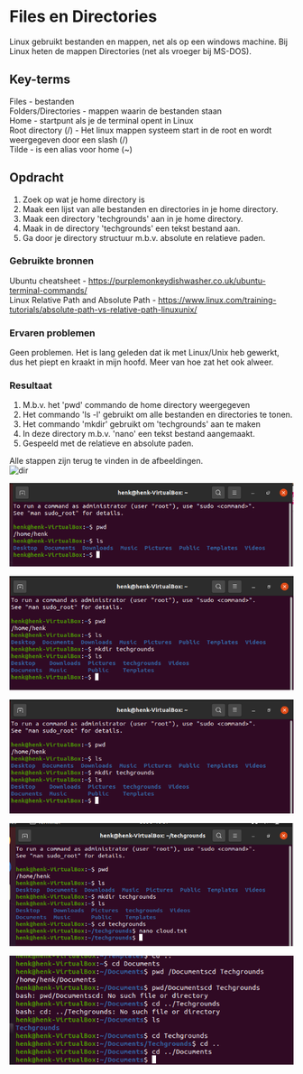 # Files en Directories
Linux gebruikt bestanden en mappen, net als op een windows machine.
Bij Linux heten de mappen Directories (net als vroeger bij MS-DOS).

## Key-terms
Files - bestanden  
Folders/Directories - mappen waarin de bestanden staan  
Home - startpunt als je de terminal opent in Linux  
Root directory (/) - Het linux mappen systeem start in de root en wordt weergegeven door een slash (/)  
Tilde - is een alias voor home (~)

## Opdracht
1. Zoek op wat je home directory is
2. Maak een lijst van alle bestanden en directories in je home directory.
3. Maak een directory 'techgrounds' aan in je home directory.
4. Maak in de directory 'techgrounds' een tekst bestand aan.
5. Ga door je directory structuur m.b.v. absolute en relatieve paden.

### Gebruikte bronnen
Ubuntu cheatsheet - https://purplemonkeydishwasher.co.uk/ubuntu-terminal-commands/  
Linux Relative Path and Absolute Path - https://www.linux.com/training-tutorials/absolute-path-vs-relative-path-linuxunix/

### Ervaren problemen
Geen problemen. Het is lang geleden dat ik met Linux/Unix heb gewerkt, dus het piept en kraakt in mijn hoofd. Meer van hoe zat het ook alweer.

### Resultaat
1. M.b.v. het 'pwd' commando de home directory weergegeven
2. Het commando 'ls -l' gebruikt om alle bestanden en directories te tonen.
3. Het commando 'mkdir' gebruikt om 'techgrounds' aan te maken
4. In deze directory m.b.v. 'nano' een tekst bestand aangemaakt.
5. Gespeeld met de relatieve en absolute paden.

Alle stappen zijn terug te vinden in de afbeeldingen.  
![dir](../00_includes/LNX-2-1.png)

![dir](../00_includes/LNX-02-2.png)

![dir](../00_includes/LNX-02-3.png)

![dir](../00_includes/LNX-02-3.png)

![dir](../00_includes/LNX-02-4.png)

![dir](../00_includes/LNX-02-5.png)
